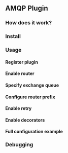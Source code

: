 ## AMQP Plugin

### How does it work?

### Install

### Usage

#### Register plugin

#### Enable router

#### Specify exchange queue

#### Configure router prefix

#### Enable retry

#### Enable decorators

#### Full configuration example

### Debugging


